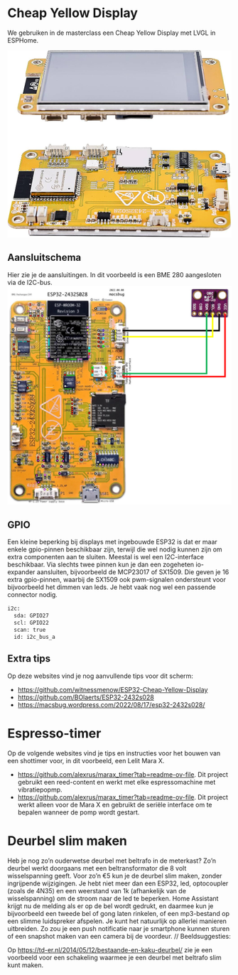 # Cheap Yellow Display
We gebruiken in de masterclass een Cheap Yellow Display met LVGL in ESPHome. 

![Touchscreen](https://github.com/gjgroen/esp32-ct/blob/main/09_cyd.jpg)

## Aansluitschema
Hier zie je de aansluitingen. In dit voorbeeld is een BME 280 aangesloten via de I2C-bus.
![Aansluitschema](https://github.com/gjgroen/esp32-ct/blob/main/aansluitingen.png)

## GPIO
Een kleine beperking bij displays met ingebouwde ESP32 is dat er maar enkele gpio-pinnen beschikbaar zijn, terwijl die wel nodig kunnen zijn om extra componenten aan te sluiten. Meestal is wel een I2C-interface beschikbaar. Via slechts twee pinnen kun je dan een zogeheten io-expander aansluiten, bijvoorbeeld de MCP23017 of SX1509. Die geven je 16 extra gpio-pinnen, waarbij de SX1509 ook pwm-signalen ondersteunt voor bijvoorbeeld het dimmen van leds. Je hebt vaak nog wel een passende connector nodig.

```
i2c:
  sda: GPIO27
  scl: GPIO22
  scan: true
  id: i2c_bus_a
```

## Extra tips
Op deze websites vind je nog aanvullende tips voor dit scherm:
- https://github.com/witnessmenow/ESP32-Cheap-Yellow-Display
- https://github.com/BOlaerts/ESP32-2432s028
- https://macsbug.wordpress.com/2022/08/17/esp32-2432s028/


# Espresso-timer
Op de volgende websites vind je tips en instructies voor het bouwen van een shottimer voor, in dit voorbeeld, een Lelit Mara X. 
- https://github.com/alexrus/marax_timer?tab=readme-ov-file. Dit project gebruikt een reed-content en werkt met elke espressomachine met vibratiepopmp. 
- https://github.com/alexrus/marax_timer?tab=readme-ov-file. Dit project werkt alleen voor de Mara X en gebruikt de seriële interface om te bepalen wanneer de pomp wordt gestart.

# Deurbel slim maken
Heb je nog zo’n ouderwetse deurbel met beltrafo in de meterkast? Zo’n deurbel werkt doorgaans met een beltransformator die 8 volt wisselspanning geeft. Voor zo’n €5 kun je de deurbel slim maken, zonder ingrijpende wijzigingen. Je hebt niet meer dan een ESP32, led, optocoupler (zoals de 4N35) en een weerstand van 1k (afhankelijk van de wisselspanning) om de stroom naar de led te beperken. Home Assistant krijgt nu de melding als er op de bel wordt gedrukt, en daarmee kun je bijvoorbeeld een tweede bel of gong laten rinkelen, of een mp3-bestand op een slimme luidspreker afspelen. Je kunt het natuurlijk op allerlei manieren uitbreiden. Zo zou je een push notificatie naar je smartphone kunnen sturen of een snapshot maken van een camera bij de voordeur.
// Beeldsuggesties:

Op https://td-er.nl/2014/05/12/bestaande-en-kaku-deurbel/ zie je een voorbeeld voor een schakeling waarmee je een deurbel met beltrafo slim kunt maken.
